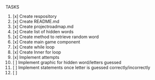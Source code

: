 TASKS

1. [x] Create respository
2. [x] Create README.md
3. [x] Create projectroadmap.md
4. [x] Create list of hidden words
5. [x] Create method to retrieve random word
7. [x] Create main game component
8. [x] Create while loop 
9. [x] Create Inner for loop
10. [x] Implement attempts
11. [ ] Implement graphic for hidden word/letters guessed
12. [ ] Implement statements once letter is guessed correctly/incorrectly 
13. [ ]  
